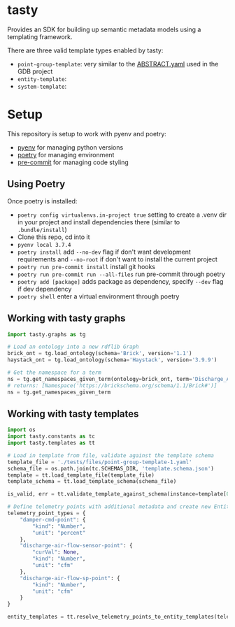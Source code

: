 # tasty

Provides an SDK for building up semantic metadata models using a templating framework.

There are three valid template types enabled by tasty:
- `point-group-template`: very similar to the [ABSTRACT.yaml](https://github.com/google/digitalbuildings/blob/master/ontology/yaml/resources/HVAC/entity_types/ABSTRACT.yaml) used in the GDB project
- `entity-template`:
- `system-template`:

# Setup
This repository is setup to work with pyenv and poetry:
- [pyenv](https://github.com/pyenv/pyenv#installation) for managing python versions
- [poetry](https://python-poetry.org/docs/#installation) for managing environment
- [pre-commit](https://pre-commit.com/#install) for managing code styling

## Using Poetry
Once poetry is installed:
- `poetry config virtualenvs.in-project true` setting to create a .venv dir in your project and install dependencies there (similar to `.bundle/install`)
- Clone this repo, cd into it
- `pyenv local 3.7.4`
- `poetry install` add `--no-dev` flag if don't want development requirements and `--no-root` if don't want to install the current project
- `poetry run pre-commit install` install git hooks
- `poetry run pre-commit run --all-files` run pre-commit through poetry
- `poetry add [package]` adds package as dependency, specify `--dev` flag if dev dependency
- `poetry shell` enter a virtual environment through poetry


## Working with tasty graphs
```python
import tasty.graphs as tg

# Load an ontology into a new rdflib Graph
brick_ont = tg.load_ontology(schema='Brick', version='1.1')
haystack_ont = tg.load_ontology(schema='Haystack', version='3.9.9')

# Get the namespace for a term
ns = tg.get_namespaces_given_term(ontology=brick_ont, term='Discharge_Air')
# returns: [Namespace('https://brickschema.org/schema/1.1/Brick#')]
ns = tg.get_namespaces_given_term
```

## Working with tasty templates
```python
import os
import tasty.constants as tc
import tasty.templates as tt

# Load in template from file, validate against the template schema
template_file = './tests/files/point-group-template-1.yaml'
schema_file = os.path.join(tc.SCHEMAS_DIR, 'template.schema.json')
template = tt.load_template_file(template_file)
template_schema = tt.load_template_schema(schema_file)

is_valid, err = tt.validate_template_against_schema(instance=template[0], schema=template_schema)

# Define telemetry points with additional metadata and create new EntityTemplates for each point type defined
telemetry_point_types = {
    "damper-cmd-point": {
        "kind": "Number",
        "unit": "percent"
    },
    "discharge-air-flow-sensor-point": {
        "curVal": None,
        "kind": "Number",
        "unit": "cfm"
    },
    "discharge-air-flow-sp-point": {
        "kind": "Number",
        "unit": "cfm"
    }
}

entity_templates = tt.resolve_telemetry_points_to_entity_templates(telemetry_point_types, 'Haystack', '3.9.9')
```
